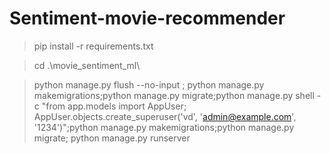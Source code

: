 # Sentiment-movie-recommender

> pip install -r requirements.txt

> cd .\movie_sentiment_ml\

> python manage.py flush --no-input ; python manage.py makemigrations;python manage.py migrate;python manage.py shell -c "from app.models import AppUser; AppUser.objects.create_superuser('vd', 'admin@example.com', '1234')";python manage.py makemigrations;python manage.py migrate;  python manage.py runserver